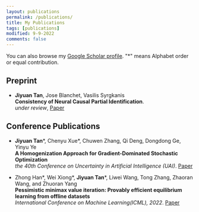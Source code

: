 ```yaml
---
layout: publications
permalink: /publications/
title: My Publications
tags: [publications]
modified: 9-9-2022
comments: false
---
```


You can also browse my <a href="https://scholar.google.com/citations?user=nXyv100AAAAJ&hl=en&oi=ao" target="_blank">Google Scholar profile</a>. "*" means Alphabet order or equal contribution.

## Preprint
- **Jiyuan Tan**, Jose Blanchet, Vasilis Syrgkanis \
**Consistency of Neural Causal Partial Identification**.\
*under review*, [Paper](https://arxiv.org/abs/2405.15673)

## Conference Publications
- **Jiyuan Tan***, Chenyu Xue*, Chuwen Zhang, Qi Deng, Dongdong Ge, Yinyu Ye\
**A Homogenization Approach for Gradient-Dominated Stochastic Optimization**\
*the 40th Conference on Uncertainty in Artificial Intelligence (UAI)*. [Paper](https://arxiv.org/abs/2308.10630)


- Zhong Han*, Wei Xiong*, **Jiyuan Tan***, Liwei Wang, Tong Zhang, Zhaoran Wang, and Zhuoran Yang\
**Pessimistic minimax value iteration: Provably efficient equilibrium learning from offline datasets**\
*International Conference on Machine Learning(ICML), 2022*.
[Paper](https://arxiv.org/abs/2202.07511)